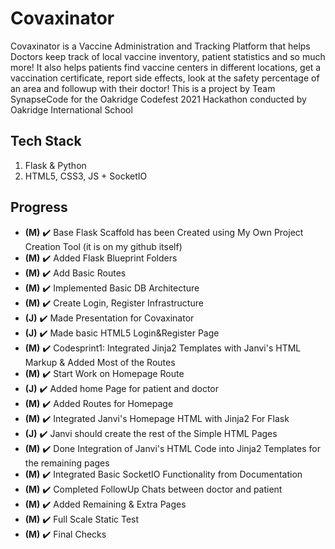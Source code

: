 # Covaxinator 
Covaxinator is a Vaccine Administration and Tracking Platform that helps Doctors keep track of local vaccine inventory, patient statistics and so much more! It also helps patients find vaccine centers in different locations, get a vaccination certificate, report side effects, look at the safety percentage of an area and followup with their doctor!
This is a project by Team SynapseCode for the Oakridge Codefest 2021 Hackathon conducted by Oakridge International School

## Tech Stack
1. Flask & Python
2. HTML5, CSS3, JS + SocketIO

## Progress
- **(M)** ✔️ Base Flask Scaffold has been Created using My Own Project Creation Tool (it is on my github itself)
- **(M)** ✔️ Added Flask Blueprint Folders
- **(M)** ✔️ Add Basic Routes
- **(M)** ✔️ Implemented Basic DB Architecture
- **(M)** ✔️ Create Login, Register Infrastructure
- **(J)** ✔️ Made Presentation for Covaxinator
- **(J)** ✔️ Made basic HTML5 Login&Register Page
- **(M)** ✔️ Codesprint1: Integrated Jinja2 Templates with Janvi's HTML Markup & Added Most of the Routes
- **(M)** ✔️ Start Work on Homepage Route
- **(J)** ✔️ Added home Page for patient and doctor
- **(M)** ✔️ Added Routes for Homepage
- **(M)** ✔️ Integrated Janvi's Homepage HTML with Jinja2 For Flask
- **(J)** ✔️ Janvi should create the rest of the Simple HTML Pages
- **(M)** ✔️ Done Integration of Janvi's HTML Code into Jinja2 Templates for the remaining pages
- **(M)** ✔️ Integrated Basic SocketIO Functionality from Documentation
- **(M)** ✔️ Completed FollowUp Chats between doctor and patient
- **(M)** ✔️ Added Remaining & Extra Pages
- **(M)** ✔️ Full Scale Static Test
- **(M)** ✔️ Final Checks
